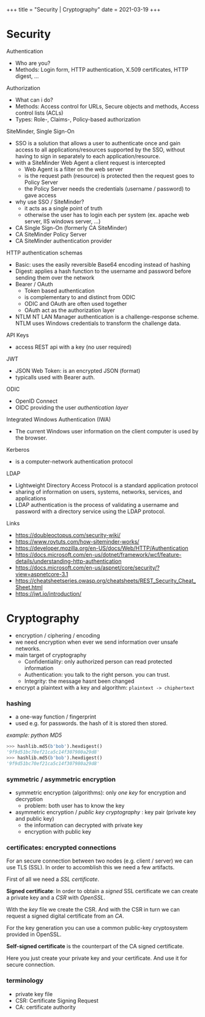+++
title = "Security | Cryptography"
date = 2021-03-19
+++

# Security

Authentication
* Who are you?
* Methods: Login form, HTTP authentication, X.509 certificates, HTTP digest, ...

Authorization
* What can i do?
* Methods: Access control for URLs, Secure objects and methods, Access control lists (ACLs)
* Types: Role-, Claims-, Policy-based authorization

SiteMinder, Single Sign-On
* SSO is a solution that allows a user to authenticate once and gain access to all applications/resources supported by the SSO, without having to sign in separately to each application/resource.
* with a SiteMinder Web Agent a client request is intercepted 
    * Web Agent is a filter on the web server
    * is the request path (resource) is protected then the request goes to Policy Server
    * the Policy Server needs the credentials (username / password) to gave access
* why use SSO / SiteMinder?
    * it acts as a single point of truth
    * otherwise the user has to login each per system (ex. apache web server, IIS windows server, ...)
* CA Single Sign-On (formerly CA SiteMinder)
* CA SiteMinder Policy Server
* CA SiteMinder authentication provider

HTTP authentication schemas
* Basic: uses the easily reversible Base64 encoding instead of hashing
* Digest: applies a hash function to the username and password before sending them over the network
* Bearer / OAuth
    * Token based authentication
    * is complementary to and distinct from ODIC
    * ODIC and OAuth are often used together
    * OAuth act as the authorization layer
* NTLM NT LAN Manager authentication is a challenge-response scheme. NTLM uses Windows credentials to transform the challenge data.

API Keys
* access REST api with a key (no user required)

JWT
* JSON Web Token: is an encrypted JSON (format)
* typicalls used with Bearer auth.

ODIC
* OpenID Connect
* OIDC providing the user _authentication layer_

Integrated Windows Authentication (IWA)
* The current Windows user information on the client computer is used by the browser.

Kerberos
* is a computer-network authentication protocol 

LDAP
* Lightweight Directory Access Protocol is a standard application protocol
* sharing of information on users, systems, networks, services, and applications
* LDAP authentication is the process of validating a username and password with a directory service using the LDAP protocol.

Links
* https://doubleoctopus.com/security-wiki/
* https://www.roytuts.com/how-siteminder-works/
* https://developer.mozilla.org/en-US/docs/Web/HTTP/Authentication
* https://docs.microsoft.com/en-us/dotnet/framework/wcf/feature-details/understanding-http-authentication
* https://docs.microsoft.com/en-us/aspnet/core/security/?view=aspnetcore-3.1
* https://cheatsheetseries.owasp.org/cheatsheets/REST_Security_Cheat_Sheet.html
* https://jwt.io/introduction/


# Cryptography
* encryption / ciphering / encoding
* we need encryption when ever we send information over unsafe networks.
* main target of cryptography
    * Confidentiality: only authorized person can read protected information
    * Authentication: you talk to the right person. you can trust.
    * Integrity: the message hasnt been changed
* encrypt a plaintext with a key and algorithm: `plaintext -> chiphertext`

### hashing
* a one-way function / fingerprint
* used e.g. for passwords. the hash of it is stored then stored.

_example: python MD5_
```py
>>> hashlib.md5(b'bob').hexdigest()
'9f9d51bc70ef21ca5c14f307980a29d8'
>>> hashlib.md5(b'bob').hexdigest()
'9f9d51bc70ef21ca5c14f307980a29d8'
```

### symmetric / asymmetric encryption
* symmetric encryption (algorithms): only _one key_ for encryption and decryption
    * problem: both user has to know the key
* asymmetric encryption / _public key cryptography_ : key pair (private key and public key)
    * the information can decrypted with private key
    * encryption with public key

### certificates: encrypted connections
For an secure connection between two nodes (e.g. client / server) we can use TLS (SSL). In order to accomblish this we need a few artifacts.

First of all we need a _SSL certificate_.

__Signed certificate__: In order to obtain a _signed_ SSL certificate we can create a private key and a _CSR_ with _OpenSSL_.

With the _key_ file we create the CSR. And with the CSR in turn we can request a signed digital certificate from an _CA_.

For the key generation you can use a common public-key cryptosystem provided in OpenSSL.


__Self-signed certificate__ is the counterpart of the CA signed certificate.

Here you just create your private key and your certificate. And use it for secure connection.

### terminology
* private key file
* CSR: Certificate Signing Request
* CA: certificate authority
